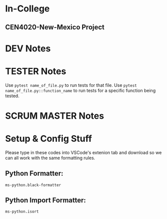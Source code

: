 # In-College
## CEN4020-New-Mexico Project

# DEV Notes

# TESTER Notes
Use `pytest name_of_file.py` to run tests for that file.
Use `pytest name_of_file.py::function_name` to run tests for a specific function being tested. 

# SCRUM MASTER Notes

# Setup & Config Stuff
Please type in these codes into VSCode's extenion tab and download
so we can all work with the same formatting rules. 

## Python Formatter: 
```
ms-python.black-formatter
```

## Python Import Formatter: 
```
ms-python.isort
```
